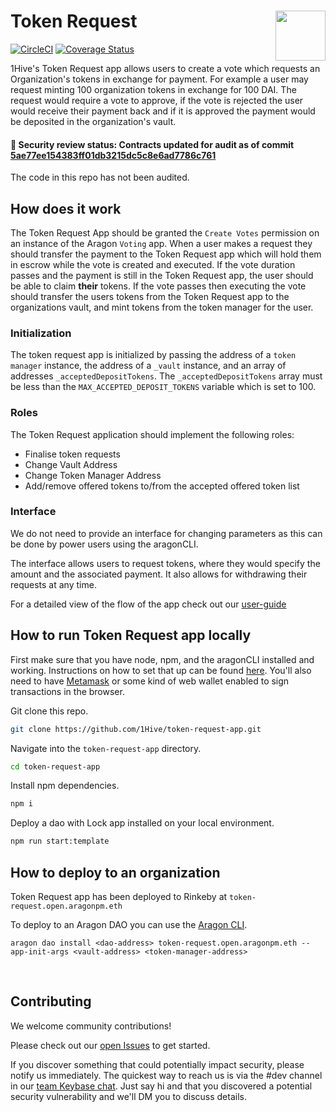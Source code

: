 # Token Request <img align="right" src="https://github.com/1Hive/website/blob/master/website/static/img/bee.png" height="80px" />

[![CircleCI](https://circleci.com/gh/1Hive/token-request-app.svg?style=svg)](https://circleci.com/gh/1Hive/token-request-app)
[![Coverage Status](https://coveralls.io/repos/github/1Hive/token-request-app/badge.svg?branch=master&service=github)](https://coveralls.io/github/1Hive/token-request-app?branch=master&service=github)

1Hive's Token Request app allows users to create a vote which requests an Organization's tokens in exchange for payment. For example a user may request minting 100 organization tokens in exchange for 100 DAI. The request would require a vote to approve, if the vote is rejected the user would receive their payment back and if it is approved the payment would be deposited in the organization's vault.

#### 🚨 Security review status: Contracts updated for audit as of commit [5ae77ee154383ff01db3215dc5c8e6ad7786c761](https://github.com/1Hive/token-request-app/tree/5ae77ee154383ff01db3215dc5c8e6ad7786c761/contracts)

The code in this repo has not been audited.

## How does it work

The Token Request App should be granted the `Create Votes` permission on an instance of the Aragon `Voting` app. When a user makes a request they should transfer the payment to the Token Request app which will hold them in escrow while the vote is created and executed. If the vote duration passes and the payment is still in the Token Request app, the user should be able to claim **their** tokens. If the vote passes then executing the vote should transfer the users tokens from the Token Request app to the organizations vault, and mint tokens from the token manager for the user.

### Initialization

The token request app is initialized by passing the address of a `token manager` instance, the address of a `_vault` instance, and an array of addresses `_acceptedDepositTokens`. The `_acceptedDepositTokens` array must be less than the `MAX_ACCEPTED_DEPOSIT_TOKENS` variable which is set to 100.

### Roles

The Token Request application should implement the following roles:

- Finalise token requests
- Change Vault Address
- Change Token Manager Address
- Add/remove offered tokens to/from the accepted offered token list

### Interface

We do not need to provide an interface for changing parameters as this can be done by power users using the aragonCLI.

The interface allows users to request tokens, where they would specify the amount and the associated payment.
It also allows for withdrawing their requests at any time.

For a detailed view of the flow of the app check out our [user-guide](./docs/user-guide.md)

## How to run Token Request app locally

First make sure that you have node, npm, and the aragonCLI installed and working. Instructions on how to set that up can be found [here](https://hack.aragon.org/docs/cli-intro.html). You'll also need to have [Metamask](https://metamask.io) or some kind of web wallet enabled to sign transactions in the browser.

Git clone this repo.

```sh
git clone https://github.com/1Hive/token-request-app.git
```

Navigate into the `token-request-app` directory.

```sh
cd token-request-app
```

Install npm dependencies.

```sh
npm i
```

Deploy a dao with Lock app installed on your local environment.

```sh
npm run start:template
```

## How to deploy to an organization

Token Request app has been deployed to Rinkeby at `token-request.open.aragonpm.eth`

To deploy to an Aragon DAO you can use the [Aragon CLI](https://hack.aragon.org/docs/cli-intro.html).

```
aragon dao install <dao-address> token-request.open.aragonpm.eth --app-init-args <vault-address> <token-manager-address>
```

<br />

## Contributing

We welcome community contributions!

Please check out our [open Issues]() to get started.

If you discover something that could potentially impact security, please notify us immediately. The quickest way to reach us is via the #dev channel in our [team Keybase chat](https://1hive.org/contribute/keybase). Just say hi and that you discovered a potential security vulnerability and we'll DM you to discuss details.

<br />
